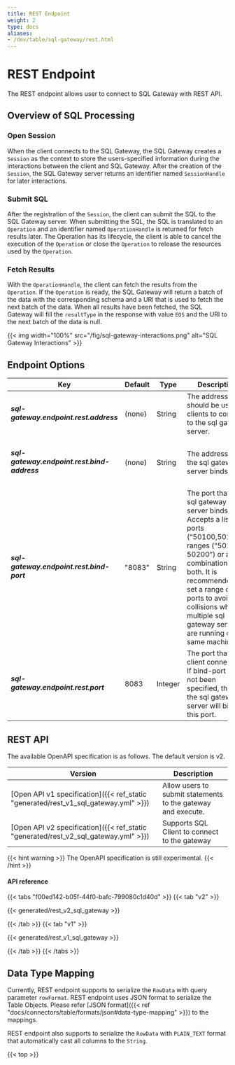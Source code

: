 ```yaml
---
title: REST Endpoint
weight: 2
type: docs
aliases:
- /dev/table/sql-gateway/rest.html
---
```

<!--
Licensed to the Apache Software Foundation (ASF) under one
or more contributor license agreements.  See the NOTICE file
distributed with this work for additional information
regarding copyright ownership.  The ASF licenses this file
to you under the Apache License, Version 2.0 (the
"License"); you may not use this file except in compliance
with the License.  You may obtain a copy of the License at

  http://www.apache.org/licenses/LICENSE-2.0

Unless required by applicable law or agreed to in writing,
software distributed under the License is distributed on an
"AS IS" BASIS, WITHOUT WARRANTIES OR CONDITIONS OF ANY
KIND, either express or implied.  See the License for the
specific language governing permissions and limitations
under the License.
-->

# REST Endpoint

The REST endpoint allows user to connect to SQL Gateway with REST API.

Overview of SQL Processing
----------------

### Open Session

When the client connects to the SQL Gateway, the SQL Gateway creates a `Session` as the context to store the users-specified information
during the interactions between the client and SQL Gateway. After the creation of the `Session`, the SQL Gateway server returns an identifier named
`SessionHandle` for later interactions.

### Submit SQL

After the registration of the `Session`, the client can submit the SQL to the SQL Gateway server. When submitting the SQL,
the SQL is translated to an `Operation` and an identifier named `OperationHandle` is returned for fetch results later. The Operation has
its lifecycle, the client is able to cancel the execution of the `Operation` or close the `Operation` to release the resources used by the `Operation`.

### Fetch Results

With the `OperationHandle`, the client can fetch the results from the `Operation`. If the `Operation` is ready, the SQL Gateway will return a batch
of the data with the corresponding schema and a URI that is used to fetch the next batch of the data. When all results have been fetched, the
SQL Gateway will fill the `resultType` in the response with value `EOS` and the URI to the next batch of the data is null.

{{< img width="100%" src="/fig/sql-gateway-interactions.png" alt="SQL Gateway Interactions" >}}

Endpoint Options
----------------

<table class="table table-bordered">
    <thead>
        <tr>
            <th class="text-left" style="width: 20%">Key</th>
            <th class="text-left" style="width: 15%">Default</th>
            <th class="text-left" style="width: 10%">Type</th>
            <th class="text-left" style="width: 55%">Description</th>
        </tr>
    </thead>
    <tbody>
        <tr>
            <td><h5>sql-gateway.endpoint.rest.address</h5></td>
            <td style="word-wrap: break-word;">(none)</td>
            <td>String</td>
            <td>The address that should be used by clients to connect to the sql gateway server.</td>
        </tr>
        <tr>
            <td><h5>sql-gateway.endpoint.rest.bind-address</h5></td>
            <td style="word-wrap: break-word;">(none)</td>
            <td>String</td>
            <td>The address that the sql gateway server binds itself.</td>
        </tr>
        <tr>
            <td><h5>sql-gateway.endpoint.rest.bind-port</h5></td>
            <td style="word-wrap: break-word;">"8083"</td>
            <td>String</td>
            <td>The port that the sql gateway server binds itself. Accepts a list of ports (“50100,50101”), ranges (“50100-50200”) or a combination of both. It is recommended to set a range of ports to avoid collisions when multiple sql gateway servers are running on the same machine.</td>
        </tr>
        <tr>
            <td><h5>sql-gateway.endpoint.rest.port</h5></td>
            <td style="word-wrap: break-word;">8083</td>
            <td>Integer</td>
            <td>The port that the client connects to. If bind-port has not been specified, then the sql gateway server will bind to this port.</td>
        </tr>
    </tbody>
</table>

REST API
----------------

The available OpenAPI specification is as follows. The default version is v2.

| Version                       | Description |
| ----------- | ------- |
| [Open API v1 specification]({{< ref_static "generated/rest_v1_sql_gateway.yml" >}}) | Allow users to submit statements to the gateway and execute. |
| [Open API v2 specification]({{< ref_static "generated/rest_v2_sql_gateway.yml" >}}) | Supports SQL Client to connect to the gateway |

{{< hint warning >}}
The OpenAPI specification is still experimental.
{{< /hint >}}

#### API reference

{{< tabs "f00ed142-b05f-44f0-bafc-799080c1d40d" >}}
{{< tab "v2" >}}

{{< generated/rest_v2_sql_gateway >}}

{{< /tab >}}
{{< tab "v1" >}}

{{< generated/rest_v1_sql_gateway >}}

{{< /tab >}}
{{< /tabs >}}

Data Type Mapping
----------------

Currently, REST endpoint supports to serialize the `RowData` with query parameter `rowFormat`. REST endpoint uses JSON format to serialize
the Table Objects. Please refer [JSON format]({{< ref "docs/connectors/table/formats/json#data-type-mapping" >}}) to the mappings.

REST endpoint also supports to serialize the `RowData` with `PLAIN_TEXT` format that automatically cast all columns to the `String`.

{{< top >}}
